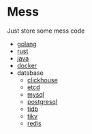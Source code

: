 # Mess

Just store some mess code

- [golang](./golang/README.md)
- [rust](./rust/README.md)
- [java](./java/README.md)
- [docker](./docker/README.md)
- database
    - [clickhouse](./database/clickhouse/README.md)
    - [etcd](./database/etcd/README.md)
    - [mysql](./database/mysql/README.md)
    - [postgresql](./database/postgresql/README.md)
    - [tidb](./database/tidb/README.md)
    - [tikv](./database/tikv/README.md)
    - [redis](./database/redis/README.md)